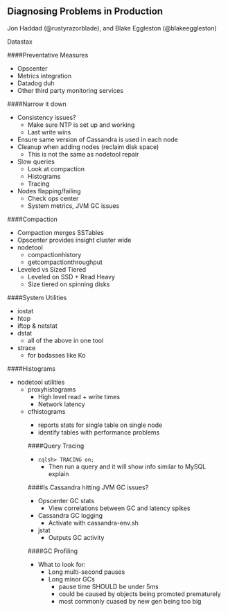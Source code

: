 Diagnosing Problems in Production
---
Jon Haddad (@rustyrazorblade), and Blake Eggleston (@blakeeggleston)

Datastax

####Preventative Measures
  * Opscenter
  * Metrics integration
  * Datadog duh
  * Other third party monitoring services

####Narrow it down
  * Consistency issues?
    * Make sure NTP is set up and working
    * Last write wins
  * Ensure same version of Cassandra is used in each node
  * Cleanup when adding nodes (reclaim disk space)
    * This is not the same as nodetool repair
  * Slow queries
    * Look at compaction
    * Histograms
    * Tracing
  * Nodes flapping/failing
    * Check ops center
    * System metrics, JVM GC issues

####Compaction
  * Compaction merges SSTables
  * Opscenter provides insight cluster wide
  * nodetool
    * compactionhistory
    * getcompactionthroughput
  * Leveled vs Sized Tiered
    * Leveled on SSD + Read Heavy
    * Size tiered on spinning disks

####System Utilities
  * iostat
  * htop
  * iftop & netstat
  * dstat
    * all of the above in one tool
  * strace
    * for badasses like Ko

####Histograms
  * nodetool utilities
    * proxyhistograms
      * High level read + write times
      * Network latency
    * cfhistograms <keyspace> <table>
      * reports stats for single table on single node
      * identify tables with performance problems

####Query Tracing
  * `cqlsh> TRACING on;`
    * Then run a query and it will show info similar to MySQL explain

####Is Cassandra hitting JVM GC issues?
  * Opscenter GC stats
    * View correlations between GC and latency spikes
  * Cassandra GC logging
    * Activate with cassandra-env.sh
  * jstat
    * Outputs GC activity

####GC Profiling
  * What to look for:
    * Long multi-second pauses
    * Long minor GCs
      * pause time SHOULD be under 5ms
      * could be caused by objects being promoted prematurely
      * most commonly cuased by new gen being too big
